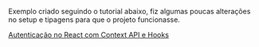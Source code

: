 Exemplo criado seguindo o tutorial abaixo, fiz algumas poucas alterações no setup e tipagens para que o projeto funcionasse.


[Autenticação no React com Context API e Hooks](https://dev.to/rafacdomin/autenticacao-no-react-com-context-api-e-hooks-4bia)

